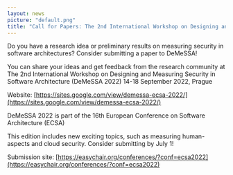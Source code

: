```yaml
---
layout: news
picture: "default.png"
title: "Call for Papers: The 2nd International Workshop on Designing and Measuring Security in Software Architecture (DeMeSSA 2022)"
---
```


Do you have a research idea or preliminary results on measuring security in software architectures? Consider submitting a paper to DeMeSSA!

You can share your ideas and get feedback from the research community at The 2nd International Workshop on Designing and Measuring Security in Software Architecture (DeMeSSA 2022) 14-18 September 2022, Prague

Website: [https://sites.google.com/view/demessa-ecsa-2022/](https://sites.google.com/view/demessa-ecsa-2022/)

DeMeSSA 2022 is part of the 16th European Conference on Software Architecture (ECSA)

This edition includes new exciting topics, such as measuring human-aspects and cloud security. Consider submitting by July 1!

Submission site: [https://easychair.org/conferences/?conf=ecsa2022](https://easychair.org/conferences/?conf=ecsa2022)